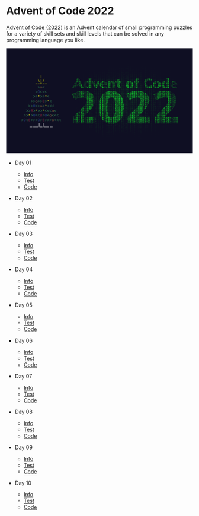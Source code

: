 # Advent of Code 2022

[Advent of Code (2022)](https://adventofcode.com/2022/) is an Advent calendar of small programming puzzles for a variety of skill sets and skill levels that can be solved in any programming language you like.  

![AOC Hero Banner](./assets/advent-of-code-2022.png)

* Day 01
  * [Info](https://adventofcode.com/2022/day/1)
  * [Test](./src/Unit.Tests.Aoc22/Days/Day01Tests.cs)
  * [Code](./src/Aoc22/Days/Day01.cs)
  
* Day 02
  * [Info](https://adventofcode.com/2022/day/2)
  * [Test](./src/Unit.Tests.Aoc22/Days/Day02Tests.cs)
  * [Code](./src/Aoc22/Days/Day02.cs)

* Day 03
  * [Info](https://adventofcode.com/2022/day/3)
  * [Test](./src/Unit.Tests.Aoc22/Days/Day03Tests.cs)
  * [Code](./src/Aoc22/Days/Day03.cs)

* Day 04
  * [Info](https://adventofcode.com/2022/day/4)
  * [Test](./src/Unit.Tests.Aoc22/Days/Day04Tests.cs)
  * [Code](./src/Aoc22/Days/Day04.cs)

* Day 05
  * [Info](https://adventofcode.com/2022/day/5)
  * [Test](./src/Unit.Tests.Aoc22/Days/Day05Tests.cs)
  * [Code](./src/Aoc22/Days/Day05.cs)

* Day 06
  * [Info](https://adventofcode.com/2022/day/6)
  * [Test](./src/Unit.Tests.Aoc22/Days/Day06Tests.cs)
  * [Code](./src/Aoc22/Days/Day06.cs)

* Day 07
  * [Info](https://adventofcode.com/2022/day/7)
  * [Test](./src/Unit.Tests.Aoc22/Days/Day07Tests.cs)
  * [Code](./src/Aoc22/Days/Day07.cs)

* Day 08
  * [Info](https://adventofcode.com/2022/day/8)
  * [Test](./src/Unit.Tests.Aoc22/Days/Day08Tests.cs)
  * [Code](./src/Aoc22/Days/Day08.cs)

* Day 09
  * [Info](https://adventofcode.com/2022/day/9)
  * [Test](./src/Unit.Tests.Aoc22/Days/Day09Tests.cs)
  * [Code](./src/Aoc22/Days/Day09.cs)

* Day 10
  * [Info](https://adventofcode.com/2022/day/10)
  * [Test](./src/Unit.Tests.Aoc22/Days/Day10Tests.cs)
  * [Code](./src/Aoc22/Days/Day10.cs)

